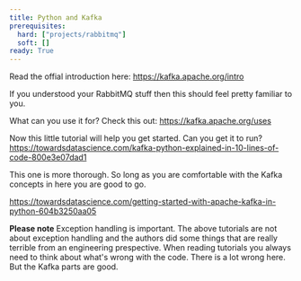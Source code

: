 ```yaml
---
title: Python and Kafka
prerequisites:
  hard: ["projects/rabbitmq"]
  soft: []
ready: True
---
```


Read the offial introduction here: https://kafka.apache.org/intro

If you understood your RabbitMQ stuff then this should feel pretty familiar to you.

What can you use it for? Check this out: https://kafka.apache.org/uses

Now this little tutorial will help you get started. Can you get it to run?
https://towardsdatascience.com/kafka-python-explained-in-10-lines-of-code-800e3e07dad1

This one is more thorough. So long as you are comfortable with the Kafka concepts in here you are good to go.

https://towardsdatascience.com/getting-started-with-apache-kafka-in-python-604b3250aa05

**Please note** Exception handling is important. The above tutorials are not about exception handling and the authors did some things that are really terrible from an engineering prespective. When reading tutorials you always need to think about what's wrong with the code. There is a lot wrong here. But the Kafka parts are good.
